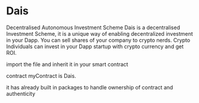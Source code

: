 # Dais
Decentralised Autonomous Investment Scheme
Dais is a decentralised Investment Scheme, it is a unique way of enabling decentralized investment in your Dapp.
You can sell shares of your company to crypto nerds. Crypto Individuals can invest in your Dapp startup with crypto currency and get ROI.




import the file and inherit it in your smart contract

contract myContract is Dais.

it has already built in packages to handle ownership of contract and authenticity
